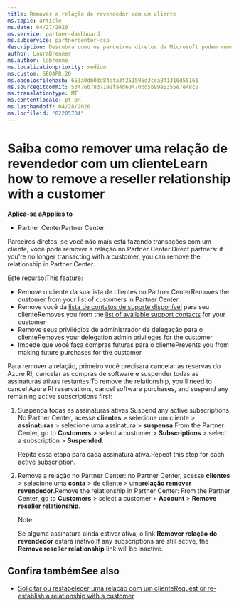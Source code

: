 ```yaml
---
title: Remover a relação de revendedor com um cliente
ms.topic: article
ms.date: 04/27/2020
ms.service: partner-dashboard
ms.subservice: partnercenter-csp
description: Descubra como os parceiros diretos da Microsoft podem remover clientes de suas listas, remover privilégios de administrador delegados e parar de dar suporte ou comprar um cliente.
author: LauraBrenner
ms.author: labrenne
ms.localizationpriority: medium
ms.custom: SEOAPR.20
ms.openlocfilehash: 653a0db03d84efa3f251596d3cea841310d55161
ms.sourcegitcommit: 53476b7837192fa4d60470bd5b99e5355e7e48c0
ms.translationtype: MT
ms.contentlocale: pt-BR
ms.lasthandoff: 04/28/2020
ms.locfileid: "82205784"
---
```

# <a name="learn-how-to-remove-a-reseller-relationship-with-a-customer"></a><span data-ttu-id="f11e2-103">Saiba como remover uma relação de revendedor com um cliente</span><span class="sxs-lookup"><span data-stu-id="f11e2-103">Learn how to remove a reseller relationship with a customer</span></span>

<span data-ttu-id="f11e2-104">**Aplica-se a**</span><span class="sxs-lookup"><span data-stu-id="f11e2-104">**Applies to**</span></span>

- <span data-ttu-id="f11e2-105">Partner Center</span><span class="sxs-lookup"><span data-stu-id="f11e2-105">Partner Center</span></span>

<span data-ttu-id="f11e2-106">Parceiros diretos: se você não mais está fazendo transações com um cliente, você pode remover a relação no Partner Center.</span><span class="sxs-lookup"><span data-stu-id="f11e2-106">Direct partners: if you're no longer transacting with a customer, you can remove the relationship in Partner Center.</span></span>

<span data-ttu-id="f11e2-107">Este recurso:</span><span class="sxs-lookup"><span data-stu-id="f11e2-107">This feature:</span></span>
- <span data-ttu-id="f11e2-108">Remove o cliente da sua lista de clientes no Partner Center</span><span class="sxs-lookup"><span data-stu-id="f11e2-108">Removes the customer from your list of customers in Partner Center</span></span>
- <span data-ttu-id="f11e2-109">Remove você da [lista de contatos de suporte disponível](assign-support-contacts.md) para seu cliente</span><span class="sxs-lookup"><span data-stu-id="f11e2-109">Removes you from the [list of available support contacts](assign-support-contacts.md) for your customer</span></span>
- <span data-ttu-id="f11e2-110">Remove seus privilégios de administrador de delegação para o cliente</span><span class="sxs-lookup"><span data-stu-id="f11e2-110">Removes your delegation admin privileges for the customer</span></span>
- <span data-ttu-id="f11e2-111">Impede que você faça compras futuras para o cliente</span><span class="sxs-lookup"><span data-stu-id="f11e2-111">Prevents you from making future purchases for the customer</span></span>

<span data-ttu-id="f11e2-112">Para remover a relação, primeiro você precisará cancelar as reservas do Azure RI, cancelar as compras de software e suspender todas as assinaturas ativas restantes:</span><span class="sxs-lookup"><span data-stu-id="f11e2-112">To remove the relationship, you'll need to cancel Azure RI reservations, cancel software purchases, and suspend any remaining active subscriptions first:</span></span>
1. <span data-ttu-id="f11e2-113">Suspenda todas as assinaturas ativas.</span><span class="sxs-lookup"><span data-stu-id="f11e2-113">Suspend any active subscriptions.</span></span> <span data-ttu-id="f11e2-114">No Partner Center, acesse **clientes** > selecione um cliente > **assinaturas** > selecione uma assinatura > **suspensa**.</span><span class="sxs-lookup"><span data-stu-id="f11e2-114">From the Partner Center, go to **Customers** > select a customer > **Subscriptions** > select a subscription > **Suspended**.</span></span> 

   <span data-ttu-id="f11e2-115">Repita essa etapa para cada assinatura ativa.</span><span class="sxs-lookup"><span data-stu-id="f11e2-115">Repeat this step for each active subscription.</span></span>

2. <span data-ttu-id="f11e2-116">Remova a relação no Partner Center: no Partner Center, acesse **clientes** > selecione uma **conta** > de cliente > uma**relação remover revendedor**.</span><span class="sxs-lookup"><span data-stu-id="f11e2-116">Remove the relationship in Partner Center: From the Partner Center, go to **Customers** > select a customer > **Account** > **Remove reseller relationship**.</span></span>

   > [!NOTE]
   > <span data-ttu-id="f11e2-117">Se alguma assinatura ainda estiver ativa, o link **Remover relação do revendedor** estará inativo.</span><span class="sxs-lookup"><span data-stu-id="f11e2-117">If any subscriptions are still active, the **Remove reseller relationship** link will be inactive.</span></span>

## <a name="see-also"></a><span data-ttu-id="f11e2-118">Confira também</span><span class="sxs-lookup"><span data-stu-id="f11e2-118">See also</span></span>

- [<span data-ttu-id="f11e2-119">Solicitar ou restabelecer uma relação com um cliente</span><span class="sxs-lookup"><span data-stu-id="f11e2-119">Request or re-establish a relationship with a customer</span></span>](request-a-relationship-with-a-customer.md)
